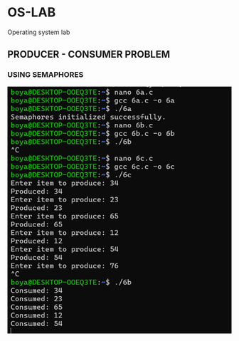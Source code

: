 # OS-LAB 
Operating system lab
## PRODUCER - CONSUMER PROBLEM
### USING SEMAPHORES
![ exp6B output](exp6b.png)

